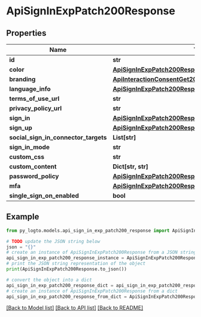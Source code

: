 # ApiSignInExpPatch200Response


## Properties

Name | Type | Description | Notes
------------ | ------------- | ------------- | -------------
**id** | **str** |  | 
**color** | [**ApiSignInExpPatch200ResponseColor**](ApiSignInExpPatch200ResponseColor.md) |  | 
**branding** | [**ApiInteractionConsentGet200ResponseApplicationBranding**](ApiInteractionConsentGet200ResponseApplicationBranding.md) |  | 
**language_info** | [**ApiSignInExpPatch200ResponseLanguageInfo**](ApiSignInExpPatch200ResponseLanguageInfo.md) |  | 
**terms_of_use_url** | **str** |  | 
**privacy_policy_url** | **str** |  | 
**sign_in** | [**ApiSignInExpPatch200ResponseSignIn**](ApiSignInExpPatch200ResponseSignIn.md) |  | 
**sign_up** | [**ApiSignInExpPatch200ResponseSignUp**](ApiSignInExpPatch200ResponseSignUp.md) |  | 
**social_sign_in_connector_targets** | **List[str]** |  | 
**sign_in_mode** | **str** |  | 
**custom_css** | **str** |  | 
**custom_content** | **Dict[str, str]** |  | 
**password_policy** | [**ApiSignInExpPatch200ResponsePasswordPolicy**](ApiSignInExpPatch200ResponsePasswordPolicy.md) |  | 
**mfa** | [**ApiSignInExpPatch200ResponseMfa**](ApiSignInExpPatch200ResponseMfa.md) |  | 
**single_sign_on_enabled** | **bool** |  | 

## Example

```python
from py_logto.models.api_sign_in_exp_patch200_response import ApiSignInExpPatch200Response

# TODO update the JSON string below
json = "{}"
# create an instance of ApiSignInExpPatch200Response from a JSON string
api_sign_in_exp_patch200_response_instance = ApiSignInExpPatch200Response.from_json(json)
# print the JSON string representation of the object
print(ApiSignInExpPatch200Response.to_json())

# convert the object into a dict
api_sign_in_exp_patch200_response_dict = api_sign_in_exp_patch200_response_instance.to_dict()
# create an instance of ApiSignInExpPatch200Response from a dict
api_sign_in_exp_patch200_response_from_dict = ApiSignInExpPatch200Response.from_dict(api_sign_in_exp_patch200_response_dict)
```
[[Back to Model list]](../README.md#documentation-for-models) [[Back to API list]](../README.md#documentation-for-api-endpoints) [[Back to README]](../README.md)


